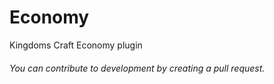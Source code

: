 # Economy
Kingdoms Craft Economy plugin

###### You can contribute to development by creating a pull request.
